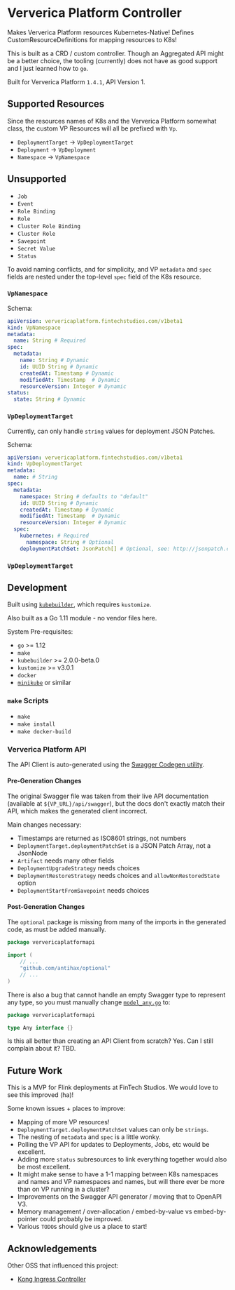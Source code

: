 # Ververica Platform Controller

Makes Ververica Platform resources Kubernetes-Native! Defines CustomResourceDefinitions
for mapping resources to K8s!

This is built as a CRD / custom controller. Though an Aggregated API might be a better choice,
the tooling (currently) does not have as good support and I just learned how to `go`.

Built for Ververica Platform `1.4.1`, API Version 1.

## Supported Resources

Since the resources names of K8s and the Ververica Platform somewhat class, the 
custom VP Resources will all be prefixed with `Vp`.

* `DeploymentTarget` -> `VpDeploymentTarget`
* `Deployment` -> `VpDeployment`
* `Namespace` -> `VpNamespace`

## Unsupported

* `Job`
* `Event`
* `Role Binding`
* `Role`
* `Cluster Role Binding`
* `Cluster Role`
* `Savepoint`
* `Secret Value`
* `Status`


To avoid naming conflicts, and for simplicity, and VP `metadata` and `spec` fields
are nested under the top-level `spec` field of the K8s resource.

### `VpNamespace`

Schema:
```yaml
apiVersion: ververicaplatform.fintechstudios.com/v1beta1
kind: VpNamespace
metadata:
  name: String # Required
spec:
  metadata:
    name: String # Dynamic
    id: UUID String # Dynamic
    createdAt: Timestamp # Dynamic
    modifiedAt: Timestamp  # Dynamic
    resourceVersion: Integer # Dynamic
status:
  state: String # Dynamic
```

### `VpDeploymentTarget`

Currently, can only handle `string` values for deployment JSON Patches.

Schema:
```yaml
apiVersion: ververicaplatform.fintechstudios.com/v1beta1
kind: VpDeploymentTarget
metadata:
  name: # String
spec:
  metadata:
    namespace: String # defaults to "default"
    id: UUID String # Dynamic
    createdAt: Timestamp # Dynamic
    modifiedAt: Timestamp  # Dynamic
    resourceVersion: Integer # Dynamic
  spec:
    kubernetes: # Required
      namespace: String # Optional
    deploymentPatchSet: JsonPatch[] # Optional, see: http://jsonpatch.com/
```

### `VpDeploymentTarget`


## Development

Built using [`kubebuilder`](https://github.com/kubernetes-sigs/kubebuilder),
which requires `kustomize`.


Also built as a Go 1.11 module - no vendor files here.

System Pre-requisites:
- `go` >= 1.12
- `make`
- `kubebuilder` >= 2.0.0-beta.0
- `kustomize` >= v3.0.1
- `docker`
- [`minikube`](https://github.com/kubernetes/minikube) or similar


### `make` Scripts

- `make`
- `make install`
- `make docker-build`

### Ververica Platform API

The API Client is auto-generated using the [Swagger Codegen utility](https://github.com/swagger-api/swagger-codegen.git).

#### Pre-Generation Changes

The original Swagger file was taken from their live API documentation (available at `${VP_URL}/api/swagger`),
but the docs don't exactly match their API, which makes the generated client incorrect.

Main changes necessary:
* Timestamps are returned as ISO8601 strings, not numbers
* `DeploymentTarget.deploymentPatchSet` is a JSON Patch Array, not a JsonNode
* `Artifact` needs many other fields
* `DeploymentUpgradeStrategy` needs choices
* `DeploymentRestoreStrategy` needs choices and `allowNonRestoredState` option
* `DeploymentStartFromSavepoint` needs choices

#### Post-Generation Changes

The `optional` package is missing from many of the imports in the generated code, as must be added manually.

```go
package ververicaplatformapi

import (
	// ...
    "github.com/antihax/optional"
    // ...
)
```

There is also a bug that cannot handle an empty Swagger type to represent any type, so
you must manually change [`model_any.go`](./ververica-platform-api/model_any.go) to:

```go
package ververicaplatformapi

type Any interface {}
```

Is this all better than creating an API Client from scratch? Yes. Can I still complain about it? TBD. 


## Future Work

This is a MVP for Flink deployments at FinTech Studios. We would love to see this
improved (ha)! 

Some known issues + places to improve:
* Mapping of more VP resources!
* `DeploymentTarget.deploymentPatchSet` values can only be `strings`.
* The nesting of `metadata` and `spec` is a little wonky.
* Polling the VP API for updates to Deployments, Jobs, etc would be excellent.
* Adding more `status` subresources to link everything together would also be most excellent.
* It might make sense to have a 1-1 mapping between K8s namespaces and names and VP namespaces and names, but 
will there ever be more than on VP running in a cluster?
* Improvements on the Swagger API generator / moving that to OpenAPI V3.
* Memory management / over-allocation / embed-by-value vs embed-by-pointer could probably be improved.
* Various `TODO`s should give us a place to start!

## Acknowledgements

Other OSS that influenced this project:
* [Kong Ingress Controller](https://github.com/Kong/kubernetes-ingress-controller)